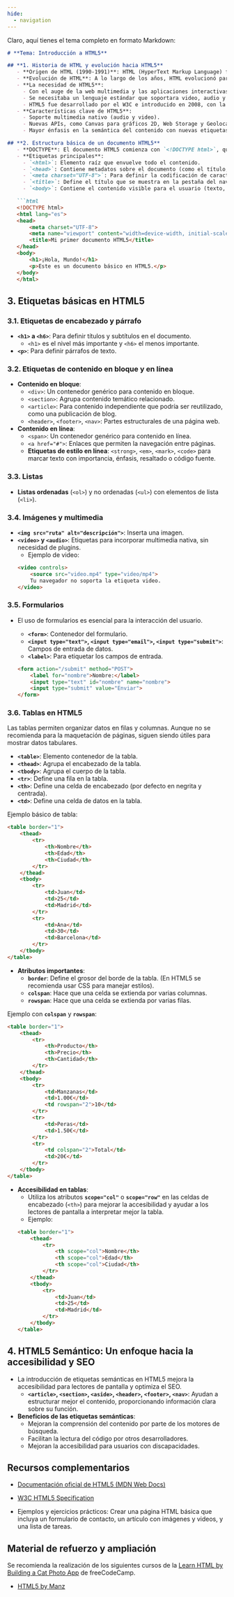 ```yaml
---
hide:
  - navigation
---
```


Claro, aquí tienes el tema completo en formato Markdown:

```markdown
# **Tema: Introducción a HTML5**

## **1. Historia de HTML y evolución hacia HTML5**
   - **Origen de HTML (1990-1991)**: HTML (HyperText Markup Language) fue creado por Tim Berners-Lee, el padre de la World Wide Web. La primera versión fue muy básica, con un conjunto limitado de etiquetas que permitían estructurar contenido sencillo.
   - **Evolución de HTML**: A lo largo de los años, HTML evolucionó para incluir nuevas funcionalidades como tablas, estilos, y formularios en HTML 3.2 y 4.01.
   - **La necesidad de HTML5**:
     - Con el auge de la web multimedia y las aplicaciones interactivas, HTML4 se quedó atrás.
     - Se necesitaba un lenguaje estándar que soportara video, audio y gráficos sin necesidad de plugins como Flash.
     - HTML5 fue desarrollado por el W3C e introducido en 2008, con la meta de crear una web más semántica, accesible y compatible con dispositivos móviles.
   - **Características clave de HTML5**:
     - Soporte multimedia nativo (audio y video).
     - Nuevas APIs, como Canvas para gráficos 2D, Web Storage y Geolocation.
     - Mayor énfasis en la semántica del contenido con nuevas etiquetas.

## **2. Estructura básica de un documento HTML5**
   - **DOCTYPE**: El documento HTML5 comienza con `<!DOCTYPE html>`, que le indica al navegador que debe interpretar el documento como HTML5.
   - **Etiquetas principales**:
     - `<html>`: Elemento raíz que envuelve todo el contenido.
     - `<head>`: Contiene metadatos sobre el documento (como el título, enlaces a hojas de estilo, meta descripciones, etc.).
     - `<meta charset="UTF-8">`: Para definir la codificación de caracteres del documento (UTF-8 es el estándar recomendado).
     - `<title>`: Define el título que se muestra en la pestaña del navegador.
     - `<body>`: Contiene el contenido visible para el usuario (texto, imágenes, videos, etc.).

   ```html
   <!DOCTYPE html>
   <html lang="es">
   <head>
       <meta charset="UTF-8">
       <meta name="viewport" content="width=device-width, initial-scale=1.0">
       <title>Mi primer documento HTML5</title>
   </head>
   <body>
       <h1>¡Hola, Mundo!</h1>
       <p>Este es un documento básico en HTML5.</p>
   </body>
   </html>
   ```

## **3. Etiquetas básicas en HTML5**

### **3.1. Etiquetas de encabezado y párrafo**
- **`<h1>` a `<h6>`**: Para definir títulos y subtítulos en el documento.
    - `<h1>` es el nivel más importante y `<h6>` el menos importante.
- **`<p>`**: Para definir párrafos de texto.

### **3.2. Etiquetas de contenido en bloque y en línea**
- **Contenido en bloque**:
    - `<div>`: Un contenedor genérico para contenido en bloque.
    - `<section>`: Agrupa contenido temático relacionado.
    - `<article>`: Para contenido independiente que podría ser reutilizado, como una publicación de blog.
    - `<header>`, `<footer>`, `<nav>`: Partes estructurales de una página web.
- **Contenido en línea**:
    - `<span>`: Un contenedor genérico para contenido en línea.
    - `<a href="#">`: Enlaces que permiten la navegación entre páginas.
    - **Etiquetas de estilo en línea**: `<strong>`, `<em>`, `<mark>`, `<code>` para marcar texto con importancia, énfasis, resaltado o código fuente.

### **3.3. Listas**
- **Listas ordenadas** (`<ol>`) y no ordenadas (`<ul>`) con elementos de lista (`<li>`).

### **3.4. Imágenes y multimedia**
- **`<img src="ruta" alt="descripción">`**: Inserta una imagen.
- **`<video>` y `<audio>`**: Etiquetas para incorporar multimedia nativa, sin necesidad de plugins.
    - Ejemplo de video:
  ```html
  <video controls>
      <source src="video.mp4" type="video/mp4">
      Tu navegador no soporta la etiqueta video.
  </video>
  ```

### **3.5. Formularios**
- El uso de formularios es esencial para la interacción del usuario.
    - **`<form>`**: Contenedor del formulario.
    - **`<input type="text">`, `<input type="email">`, `<input type="submit">`**: Campos de entrada de datos.
    - **`<label>`**: Para etiquetar los campos de entrada.

  ```html
  <form action="/submit" method="POST">
      <label for="nombre">Nombre:</label>
      <input type="text" id="nombre" name="nombre">
      <input type="submit" value="Enviar">
  </form>
  ```

### **3.6. Tablas en HTML5**
Las tablas permiten organizar datos en filas y columnas. Aunque no se recomienda para la maquetación de páginas, siguen siendo útiles para mostrar datos tabulares.

- **`<table>`**: Elemento contenedor de la tabla.
- **`<thead>`**: Agrupa el encabezado de la tabla.
- **`<tbody>`**: Agrupa el cuerpo de la tabla.
- **`<tr>`**: Define una fila en la tabla.
- **`<th>`**: Define una celda de encabezado (por defecto en negrita y centrada).
- **`<td>`**: Define una celda de datos en la tabla.

Ejemplo básico de tabla:

   ```html
   <table border="1">
       <thead>
           <tr>
               <th>Nombre</th>
               <th>Edad</th>
               <th>Ciudad</th>
           </tr>
       </thead>
       <tbody>
           <tr>
               <td>Juan</td>
               <td>25</td>
               <td>Madrid</td>
           </tr>
           <tr>
               <td>Ana</td>
               <td>30</td>
               <td>Barcelona</td>
           </tr>
       </tbody>
   </table>
   ```

- **Atributos importantes**:
    - **`border`**: Define el grosor del borde de la tabla. (En HTML5 se recomienda usar CSS para manejar estilos).
    - **`colspan`**: Hace que una celda se extienda por varias columnas.
    - **`rowspan`**: Hace que una celda se extienda por varias filas.

Ejemplo con **`colspan`** y **`rowspan`**:

   ```html
   <table border="1">
       <thead>
           <tr>
               <th>Producto</th>
               <th>Precio</th>
               <th>Cantidad</th>
           </tr>
       </thead>
       <tbody>
           <tr>
               <td>Manzanas</td>
               <td>1.00€</td>
               <td rowspan="2">10</td>
           </tr>
           <tr>
               <td>Peras</td>
               <td>1.50€</td>
           </tr>
           <tr>
               <td colspan="2">Total</td>
               <td>20€</td>
           </tr>
       </tbody>
   </table>
   ```

- **Accesibilidad en tablas**:
    - Utiliza los atributos **`scope="col"`** o **`scope="row"`** en las celdas de encabezado (`<th>`) para mejorar la accesibilidad y ayudar a los lectores de pantalla a interpretar mejor la tabla.
    - Ejemplo:
  ```html
  <table border="1">
      <thead>
          <tr>
              <th scope="col">Nombre</th>
              <th scope="col">Edad</th>
              <th scope="col">Ciudad</th>
          </tr>
      </thead>
      <tbody>
          <tr>
              <td>Juan</td>
              <td>25</td>
              <td>Madrid</td>
          </tr>
      </tbody>
  </table>
  ```

## **4. HTML5 Semántico: Un enfoque hacia la accesibilidad y SEO**
- La introducción de etiquetas semánticas en HTML5 mejora la accesibilidad para lectores de pantalla y optimiza el SEO.
    - **`<article>`, `<section>`, `<aside>`, `<header>`, `<footer>`, `<nav>`**: Ayudan a estructurar mejor el contenido, proporcionando información clara sobre su función.
- **Beneficios de las etiquetas semánticas**:
    - Mejoran la comprensión del contenido por parte de los motores de búsqueda.
    - Facilitan la lectura del código por otros desarrolladores.
    - Mejoran la accesibilidad para usuarios con discapacidades.

## **Recursos complementarios**
- [Documentación oficial de HTML5 (MDN Web Docs)](https://developer.mozilla.org/es/docs/Web/HTML)


- [W3C HTML5 Specification](https://www.w3.org/TR/html5/)
- Ejemplos y ejercicios prácticos: Crear una página HTML básica que incluya un formulario de contacto, un artículo con imágenes y videos, y una lista de tareas.

## Material de refuerzo y ampliación

Se recomienda la realización de los siguientes cursos de la [Learn HTML by Building a Cat Photo App](https://www.freecodecamp.org/learn/2022/responsive-web-design/learn-html-by-building-a-cat-photo-app/step-1)  de freeCodeCamp.

* [HTML5 by Manz](https://lenguajehtml.com/html/)
